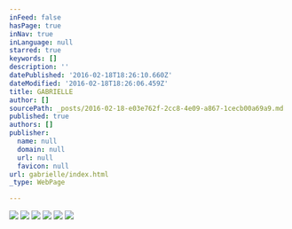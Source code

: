 ```yaml
---
inFeed: false
hasPage: true
inNav: true
inLanguage: null
starred: true
keywords: []
description: ''
datePublished: '2016-02-18T18:26:10.660Z'
dateModified: '2016-02-18T18:26:06.459Z'
title: GABRIELLE
author: []
sourcePath: _posts/2016-02-18-e03e762f-2cc8-4e09-a867-1cecb00a69a9.md
published: true
authors: []
publisher:
  name: null
  domain: null
  url: null
  favicon: null
url: gabrielle/index.html
_type: WebPage

---
```

![](https://the-grid-user-content.s3-us-west-2.amazonaws.com/95ddee2d-054c-4a2d-9afc-44b3a89707d3.jpg)
![](https://the-grid-user-content.s3-us-west-2.amazonaws.com/df4ebd5e-5f66-4e68-bddd-198f454c2612.jpg)
![](https://the-grid-user-content.s3-us-west-2.amazonaws.com/bb40edcd-576c-4c79-bbc8-d5d7b95a05e4.jpg)
![](https://the-grid-user-content.s3-us-west-2.amazonaws.com/29f2344e-f94e-4d8f-8e9a-fc6fbac71b10.jpg)
![](https://the-grid-user-content.s3-us-west-2.amazonaws.com/0450cf75-8acd-4e9c-9768-8f12b9383107.jpg)
![](https://the-grid-user-content.s3-us-west-2.amazonaws.com/61ff5951-cdf2-4fff-8cc6-6c2c6c682485.jpg)